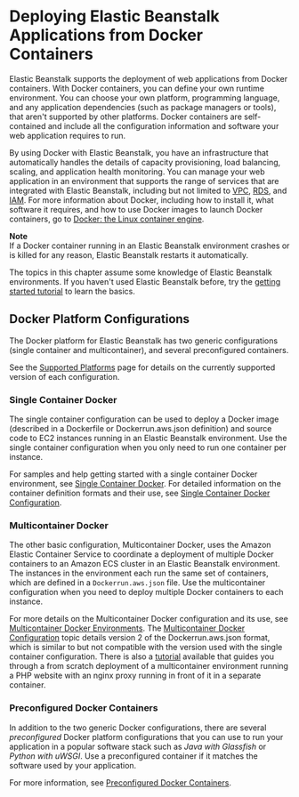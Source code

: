 # Deploying Elastic Beanstalk Applications from Docker Containers<a name="create_deploy_docker"></a>

Elastic Beanstalk supports the deployment of web applications from Docker containers\. With Docker containers, you can define your own runtime environment\. You can choose your own platform, programming language, and any application dependencies \(such as package managers or tools\), that aren't supported by other platforms\. Docker containers are self\-contained and include all the configuration information and software your web application requires to run\.

By using Docker with Elastic Beanstalk, you have an infrastructure that automatically handles the details of capacity provisioning, load balancing, scaling, and application health monitoring\. You can manage your web application in an environment that supports the range of services that are integrated with Elastic Beanstalk, including but not limited to [VPC](http://docs.aws.amazon.com/vpc/latest/userguide/VPC_Introduction.html), [RDS](http://docs.aws.amazon.com/AmazonRDS/latest/UserGuide/Welcome.html), and [IAM](http://docs.aws.amazon.com/IAM/latest/UserGuide/IAM_Introduction.html)\. For more information about Docker, including how to install it, what software it requires, and how to use Docker images to launch Docker containers, go to [Docker: the Linux container engine](http://www.docker.io)\.

**Note**  
If a Docker container running in an Elastic Beanstalk environment crashes or is killed for any reason, Elastic Beanstalk restarts it automatically\.

The topics in this chapter assume some knowledge of Elastic Beanstalk environments\. If you haven't used Elastic Beanstalk before, try the [getting started tutorial](GettingStarted.md) to learn the basics\.

## Docker Platform Configurations<a name="docker-platform"></a>

The Docker platform for Elastic Beanstalk has two generic configurations \(single container and multicontainer\), and several preconfigured containers\.

See the [Supported Platforms](concepts.platforms.md#concepts.platforms.docker) page for details on the currently supported version of each configuration\.

### Single Container Docker<a name="docker-platform-single"></a>

The single container configuration can be used to deploy a Docker image \(described in a Dockerfile or Dockerrun\.aws\.json definition\) and source code to EC2 instances running in an Elastic Beanstalk environment\. Use the single container configuration when you only need to run one container per instance\.

For samples and help getting started with a single container Docker environment, see [Single Container Docker](docker-singlecontainer-deploy.md)\. For detailed information on the container definition formats and their use, see [Single Container Docker Configuration](create_deploy_docker_image.md)\.

### Multicontainer Docker<a name="docker-platform-multi"></a>

The other basic configuration, Multicontainer Docker, uses the Amazon Elastic Container Service to coordinate a deployment of multiple Docker containers to an Amazon ECS cluster in an Elastic Beanstalk environment\. The instances in the environment each run the same set of containers, which are defined in a `Dockerrun.aws.json` file\. Use the multicontainer configuration when you need to deploy multiple Docker containers to each instance\.

For more details on the Multicontainer Docker configuration and its use, see [Multicontainer Docker Environments](create_deploy_docker_ecs.md)\. The [Multicontainer Docker Configuration](create_deploy_docker_v2config.md) topic details version 2 of the Dockerrun\.aws\.json format, which is similar to but not compatible with the version used with the single container configuration\. There is also a [tutorial](create_deploy_docker_ecstutorial.md) available that guides you through a from scratch deployment of a multicontainer environment running a PHP website with an nginx proxy running in front of it in a separate container\.

### Preconfigured Docker Containers<a name="docker-platform-preconfigured"></a>

In addition to the two generic Docker configurations, there are several *preconfigured* Docker platform configurations that you can use to run your application in a popular software stack such as *Java with Glassfish* or *Python with uWSGI*\. Use a preconfigured container if it matches the software used by your application\.

For more information, see [Preconfigured Docker Containers](create_deploy_dockerpreconfig.md)\.